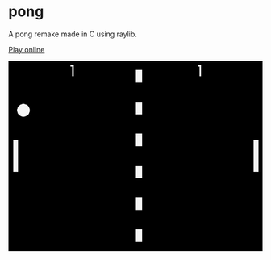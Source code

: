 # pong
A pong remake made in C using raylib.

[Play online](https://stevones.itch.io/pong)


![Screenshot](pong.png)
